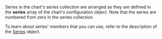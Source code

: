 Series in the chart's series collection are arranged as they are defined in the **series** array of the chart's configuration object. Note that the series are numbered from zero in the series collection.

To learn about series' members that you can use, refer to the description of the [Series](/api-reference/20%20Data%20Visualization%20Widgets/dxPieChart/7%20Chart%20Elements/Series '/Documentation/ApiReference/Data_Visualization_Widgets/dxPieChart/Chart_Elements/Series/') object.